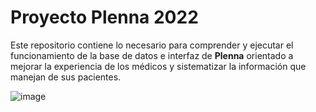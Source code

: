 # Proyecto Plenna 2022

Este repositorio contiene lo necesario para comprender y ejecutar el funcionamiento de la base de datos e interfaz de **Plenna** orientado a mejorar la experiencia de los médicos y sistematizar la información que manejan de sus pacientes.

![image](https://user-images.githubusercontent.com/98365606/171641574-cb0c606e-dcf7-4993-8eb9-c6ec283fc44d.png)

